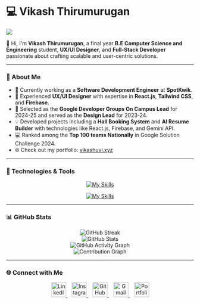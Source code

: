 # 💻 Vikash Thirumurugan

![](https://komarev.com/ghpvc/?username=vikashuvi&color=blueviolet)

👋 Hi, I'm **Vikash Thirumurugan**, a final year **B.E Computer Science and Engineering** student, **UX/UI Designer**, and **Full-Stack Developer** passionate about crafting scalable and user-centric solutions.

---

### 🌟 About Me

- 🔭 Currently working as a **Software Development Engineer** at **SpotKwik**.
- 🎨 Experienced **UX/UI Designer** with expertise in **React.js**, **Tailwind CSS**, and **Firebase**.
- 🚀 Selected as the **Google Developer Groups On Campus Lead** for 2024-25 and served as the **Design Lead** for 2023-24.
- 💡 Developed projects including a **Hall Booking System** and **AI Resume Builder** with technologies like React.js, Firebase, and Gemini API.
- 💻 Ranked among the **Top 100 teams Nationally** in Google Solution Challenge 2024.
- 🌐 Check out my portfolio: [vikashuvi.xyz](https://vikashuvi.xyz/)

---

### 🚀 Technologies & Tools

<div align="center">
  
  [![My Skills](https://skillicons.dev/icons?i=js,react,python,html,css,tailwind,nodejs,firebase,git,mysql,java,c)](https://skillicons.dev)
  
  [![My Skills](https://skillicons.dev/icons?i=redux,nextjs,vscode,figma,threejs,vite,vercel,github)](https://skillicons.dev)
  
</div>

---

### 📊 GitHub Stats

<p align="center">
  <img src="https://github-readme-streak-stats.herokuapp.com?user=vikashuvi&theme=github-dark" alt="GitHub Streak" />
  <br />
  <img src="https://github-readme-stats.vercel.app/api?username=vikashuvi&show_icons=true&theme=github-dark" alt="GitHub Stats" />
  <br />
  <img src="https://github-profile-summary-cards.vercel.app/api/cards/profile-details?username=vikashuvi&theme=github_dark" alt="GitHub Activity Graph" />
  <br />
  <img src="https://github-readme-activity-graph.vercel.app/graph?username=vikashuvi&theme=github-dark&hide_border=true" alt="Contribution Graph" />
</p>

---

### 🌐 Connect with Me

<div align="center">
  <a href="https://www.linkedin.com/in/vikash-t-designer/" target="_blank" rel="noopener noreferrer">
    <img src="https://raw.githubusercontent.com/rahuldkjain/github-profile-readme-generator/master/src/images/icons/Social/linked-in-alt.svg" alt="LinkedIn" height="40" width="40" />
  </a>
  &nbsp;&nbsp;
  <a href="https://www.instagram.com/vikash_uvi/" target="_blank" rel="noopener noreferrer">
    <img src="https://raw.githubusercontent.com/rahuldkjain/github-profile-readme-generator/master/src/images/icons/Social/instagram.svg" alt="Instagram" height="40" width="40" />
  </a>
  &nbsp;&nbsp;
  <a href="https://github.com/Vikashuvi" target="_blank" rel="noopener noreferrer">
    <img src="https://raw.githubusercontent.com/rahuldkjain/github-profile-readme-generator/master/src/images/icons/Social/github.svg" alt="GitHub" height="40" width="40" />
  </a>
  &nbsp;&nbsp;
  <a href="mailto:vikashuvi07@gmail.com">
    <img src="https://cdn-icons-png.flaticon.com/512/5968/5968534.png" alt="Gmail" height="40" width="40" />
  </a>
  &nbsp;&nbsp;
  <a href="https://vikashuvi.xyz/" target="_blank" rel="noopener noreferrer">
    <img src="https://cdn-icons-png.flaticon.com/512/841/841364.png" alt="Portfolio" height="40" width="40" />
  </a>
</div>

